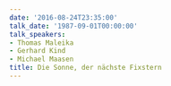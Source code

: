 ```yaml
---
date: '2016-08-24T23:35:00'
talk_date: '1987-09-01T00:00:00'
talk_speakers:
- Thomas Maleika
- Gerhard Kind
- Michael Maasen
title: Die Sonne, der nächste Fixstern
---
```


